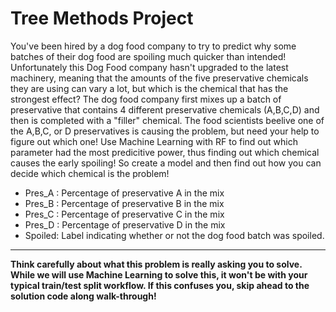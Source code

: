 # Tree Methods Project

You've been hired by a dog food company to try to predict why some batches of their dog food are spoiling much quicker than intended! Unfortunately this Dog Food company hasn't upgraded to the latest machinery, meaning that the amounts of the five preservative chemicals they are using can vary a lot, but which is the chemical that has the strongest effect? The dog food company first mixes up a batch of preservative that contains 4 different preservative chemicals (A,B,C,D) and then is completed with a "filler" chemical. The food scientists beelive one of the A,B,C, or D preservatives is causing the problem, but need your help to figure out which one!
Use Machine Learning with RF to find out which parameter had the most predicitive power, thus finding out which chemical causes the early spoiling! So create a model and then find out how you can decide which chemical is the problem!

* Pres_A : Percentage of preservative A in the mix
* Pres_B : Percentage of preservative B in the mix
* Pres_C : Percentage of preservative C in the mix
* Pres_D : Percentage of preservative D in the mix
* Spoiled: Label indicating whether or not the dog food batch was spoiled.
___

**Think carefully about what this problem is really asking you to solve. While we will use Machine Learning to solve this, it won't be with your typical train/test split workflow. If this confuses you, skip ahead to the solution code along walk-through!**

